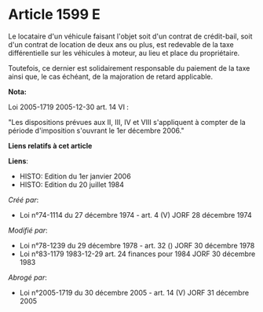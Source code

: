 # Article 1599 E

Le locataire d'un véhicule faisant l'objet soit d'un contrat de crédit-bail, soit d'un contrat de location de deux ans ou
plus, est redevable de la taxe différentielle sur les véhicules à moteur, au lieu et place du propriétaire.

Toutefois, ce dernier est solidairement responsable du paiement de la taxe ainsi que, le cas échéant, de la majoration de
retard applicable.

**Nota:**

Loi 2005-1719 2005-12-30 art. 14 VI :

"Les dispositions prévues aux II, III, IV et VIII s'appliquent à compter de la période d'imposition s'ouvrant le 1er décembre
2006."

**Liens relatifs à cet article**

**Liens**:

  - HISTO: Edition du 1er janvier 2006
  - HISTO: Edition du 20 juillet 1984

_Créé par_:

  - Loi n°74-1114 du 27 décembre 1974 - art. 4 (V) JORF 28 décembre 1974

_Modifié par_:

  - Loi n°78-1239 du 29 décembre 1978 - art. 32 () JORF 30 décembre 1978
  - Loi n°83-1179 1983-12-29 art. 24 finances pour 1984 JORF 30 décembre 1983

_Abrogé par_:

  - Loi n°2005-1719 du 30 décembre 2005 - art. 14 (V) JORF 31 décembre 2005
